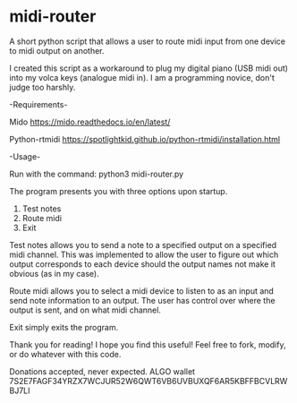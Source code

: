 # midi-router
A short python script that allows a user to route midi input from one device to midi output on another.

I created this script as a workaround to plug my digital piano (USB midi out) into my volca keys (analogue midi in). 
I am a programming novice, don't judge too harshly. 

-Requirements-

Mido https://mido.readthedocs.io/en/latest/ 

Python-rtmidi https://spotlightkid.github.io/python-rtmidi/installation.html

-Usage-

Run with the command:
python3 midi-router.py

The program presents you with three options upon startup. 
1. Test notes
2. Route midi
3. Exit

Test notes allows you to send a note to a specified output on a specified midi channel. 
This was implemented to allow the user to figure out which output corresponds to each device should 
the output names not make it obvious (as in my case).

Route midi allows you to select a midi device to listen to as an input and send note information to an output. 
The user has control over where the output is sent, and on what midi channel.

Exit simply exits the program.

Thank you for reading! I hope you find this useful!
Feel free to fork, modify, or do whatever with this code.

Donations accepted, never expected.
ALGO wallet
7S2E7FAGF34YRZX7WCJUR52W6QWT6VB6UVBUXQF6AR5KBFFBCVLRWBJ7LI








